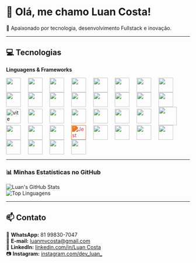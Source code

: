 # 👋 Olá, me chamo Luan Costa!  

🚀 Apaixonado por tecnologia, desenvolvimento Fullstack e inovação.

---

## 💻 Tecnologias

**Linguagens & Frameworks**

<img src="https://cdn.jsdelivr.net/gh/devicons/devicon/icons/java/java-original.svg" width="40" height="40" style="vertical-align:middle;"/> &nbsp;&nbsp;&nbsp;
<img src="https://cdn.jsdelivr.net/gh/devicons/devicon/icons/spring/spring-original.svg" width="40" height="40" style="vertical-align:middle;"/> &nbsp;&nbsp;&nbsp;
<img src="https://cdn.jsdelivr.net/gh/devicons/devicon/icons/javascript/javascript-original.svg" width="40" height="40" style="vertical-align:middle;"/> &nbsp;&nbsp;&nbsp;
<img src="https://cdn.jsdelivr.net/gh/devicons/devicon/icons/typescript/typescript-original.svg" width="40" height="40" style="vertical-align:middle;"/> &nbsp;&nbsp;&nbsp;
<img src="https://cdn.jsdelivr.net/gh/devicons/devicon/icons/nodejs/nodejs-original.svg" width="40" height="40" style="vertical-align:middle;"/> &nbsp;&nbsp;&nbsp;
<img src="https://cdn.jsdelivr.net/gh/devicons/devicon/icons/nestjs/nestjs-original.svg" width="40" height="40" style="vertical-align:middle;"/> &nbsp;&nbsp;&nbsp;
<img src="https://cdn.jsdelivr.net/gh/devicons/devicon/icons/express/express-original.svg" width="40" height="40" style="vertical-align:middle;"/> &nbsp;&nbsp;&nbsp;
<img src="https://cdn.jsdelivr.net/gh/devicons/devicon@latest/icons/npm/npm-original.svg" width="40" height="40" style="vertical-align:middle;"/> &nbsp;&nbsp;&nbsp;
<img src="https://cdn.jsdelivr.net/gh/devicons/devicon@latest/icons/bun/bun-original.svg" width="40" height="40" style="vertical-align:middle;"/> &nbsp;&nbsp;&nbsp;
<img src="https://cdn.jsdelivr.net/gh/devicons/devicon/icons/react/react-original.svg" width="40" height="40" style="vertical-align:middle;"/> &nbsp;&nbsp;&nbsp;
<img src="https://cdn.jsdelivr.net/gh/devicons/devicon/icons/html5/html5-original.svg" width="40" height="40" style="vertical-align:middle;"/> &nbsp;&nbsp;&nbsp;
<img src="https://cdn.jsdelivr.net/gh/devicons/devicon/icons/css3/css3-original.svg" width="40" height="40" style="vertical-align:middle;"/> &nbsp;&nbsp;&nbsp;
<img src="https://cdn.jsdelivr.net/gh/devicons/devicon@latest/icons/styledcomponents/styledcomponents-original.svg" width="40" height="40" style="vertical-align:middle;"/> &nbsp;&nbsp;&nbsp;
<img src="https://cdn.jsdelivr.net/gh/devicons/devicon@latest/icons/antdesign/antdesign-original.svg" width="40" height="40" style="vertical-align:middle;"/> &nbsp;&nbsp;&nbsp;
<img src="https://cdn.jsdelivr.net/gh/devicons/devicon@latest/icons/tailwindcss/tailwindcss-original.svg" width="40" height="40" style="vertical-align:middle;"/> &nbsp;&nbsp;&nbsp;
<img src="https://cdn.jsdelivr.net/gh/devicons/devicon@latest/icons/axios/axios-plain.svg" width="40" height="40" style="vertical-align:middle;"/> &nbsp;&nbsp;&nbsp;
<img src="https://vitejs.dev/logo.svg" alt="vite" width="40" height="40" style="vertical-align:middle;"/> &nbsp;&nbsp;&nbsp;
<img src="https://cdn.jsdelivr.net/gh/devicons/devicon@latest/icons/eslint/eslint-original.svg" width="40" height="40" style="vertical-align:middle;"/> &nbsp;&nbsp;&nbsp;
<img src="https://cdn.jsdelivr.net/gh/devicons/devicon@latest/icons/swagger/swagger-original.svg" width="40" height="40" style="vertical-align:middle;"/> &nbsp;&nbsp;&nbsp;
<img src="https://cdn.jsdelivr.net/gh/devicons/devicon/icons/postgresql/postgresql-original.svg" width="40" height="40" style="vertical-align:middle;"/> &nbsp;&nbsp;&nbsp;
<img src="https://cdn.jsdelivr.net/gh/devicons/devicon@latest/icons/mysql/mysql-original.svg" width="40" height="40" style="vertical-align:middle;"/> &nbsp;&nbsp;&nbsp;
<img src="https://cdn.jsdelivr.net/gh/devicons/devicon@latest/icons/redis/redis-original.svg" width="40" height="40" style="vertical-align:middle;"/> &nbsp;&nbsp;&nbsp;
<img src="https://cdn.jsdelivr.net/gh/devicons/devicon@latest/icons/amazonwebservices/amazonwebservices-plain-wordmark.svg" width="40" height="40" style="vertical-align:middle;"/> &nbsp;&nbsp;&nbsp;
<img src="https://cdn.jsdelivr.net/gh/devicons/devicon@latest/icons/docker/docker-plain.svg" width="50" height="50" style="vertical-align:middle;"/> &nbsp;&nbsp;&nbsp;
<img src="https://cdn.jsdelivr.net/gh/devicons/devicon@latest/icons/dbeaver/dbeaver-original.svg" width="40" height="40" style="vertical-align:middle;"/> &nbsp;&nbsp;&nbsp;
<img src="https://cdn.jsdelivr.net/gh/devicons/devicon@latest/icons/junit/junit-original.svg" width="40" height="40" style="vertical-align:middle;"/> &nbsp;&nbsp;&nbsp;
<img src="https://cdn.jsdelivr.net/gh/devicons/devicon/icons/selenium/selenium-original.svg" width="40" height="40" style="vertical-align:middle;"/> &nbsp;&nbsp;&nbsp;
<img src="https://cdn.jsdelivr.net/gh/devicons/devicon/icons/jest/jest-plain.svg" width="40" height="40" style="filter: invert(20%) sepia(90%) saturate(3000%) hue-rotate(340deg) brightness(90%) contrast(90%); vertical-align:middle;" alt="Jest"/> &nbsp;&nbsp;&nbsp;
<img src="https://cdn.jsdelivr.net/gh/devicons/devicon@latest/icons/git/git-plain.svg" width="40" height="40" style="vertical-align:middle;"/> &nbsp;&nbsp;&nbsp;
<img src="https://cdn.jsdelivr.net/gh/devicons/devicon@latest/icons/github/github-original.svg" width="40" height="40" style="vertical-align:middle;"/> &nbsp;&nbsp;&nbsp;
<img src="https://cdn.jsdelivr.net/gh/devicons/devicon@latest/icons/postman/postman-original.svg" width="40" height="40" style="vertical-align:middle;"/> &nbsp;&nbsp;&nbsp;
<img src="https://cdn.jsdelivr.net/gh/devicons/devicon@latest/icons/jira/jira-original.svg" width="40" height="40" style="vertical-align:middle;"/> &nbsp;&nbsp;&nbsp;
<img src="https://cdn.jsdelivr.net/gh/devicons/devicon@latest/icons/unifiedmodelinglanguage/unifiedmodelinglanguage-original.svg" width="40" height="40" style="vertical-align:middle;"/> &nbsp;&nbsp;&nbsp;
<img src="https://cdn.jsdelivr.net/gh/devicons/devicon@latest/icons/figma/figma-original.svg" width="40" height="40" style="vertical-align:middle;"/> &nbsp;&nbsp;&nbsp;
 <img src="https://cdn.jsdelivr.net/gh/devicons/devicon@latest/icons/canva/canva-original.svg" width="40" height="40" style="vertical-align:middle;" /> &nbsp;&nbsp;&nbsp;
<img src="https://cdn.jsdelivr.net/gh/devicons/devicon@latest/icons/linux/linux-original.svg" width="40" height="40" style="vertical-align:middle;"/>

---

### 📊 Minhas Estatísticas no GitHub  

![Luan's GitHub Stats](https://github-readme-stats.vercel.app/api?username=luanmvcosta0&show_icons=true&theme=dracula)  
![Top Linguagens](https://github-readme-stats.vercel.app/api/top-langs/?username=luanmvcosta0&layout=compact&theme=dracula)

---

## 📫 Contato

📱 **WhatsApp:** 81 99830-7047  
📧 **E-mail:** luanmvcosta@gmail.com  
💼 **LinkedIn:** [linkedin.com/in/Luan Costa](https://www.linkedin.com/in/luan-costa-877010235/)  
📷 **Instagram:** [instagram.com/dev_luan_](https://www.instagram.com/costa.dev_/)
